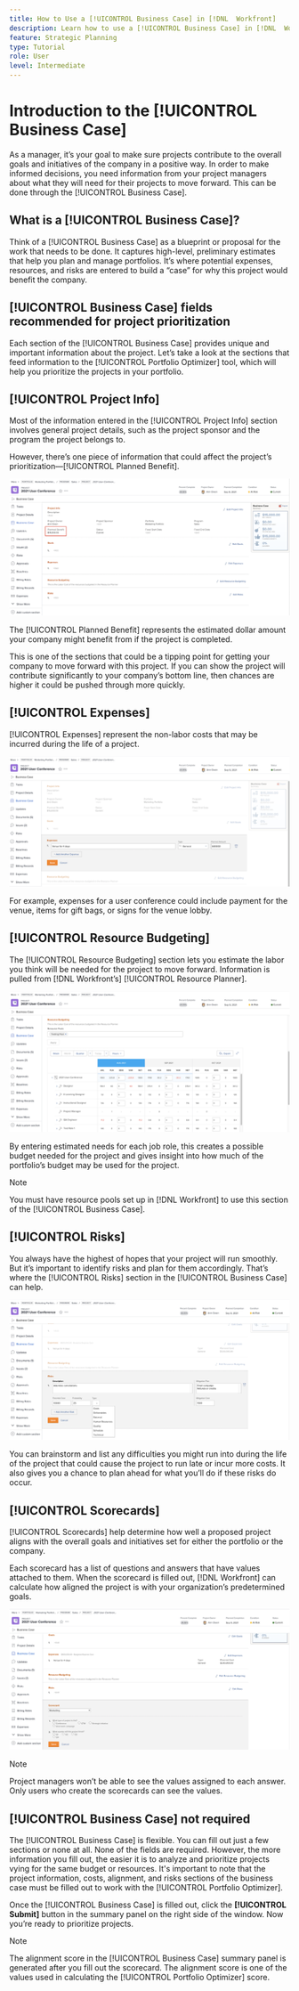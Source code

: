 ```yaml
---
title: How to Use a [!UICONTROL Business Case] in [!DNL  Workfront]
description: Learn how to use a [!UICONTROL Business Case] in [!DNL  Workfront] so that you get the information you need on projects to make informed decisions.
feature: Strategic Planning
type: Tutorial
role: User
level: Intermediate
---
```


# Introduction to the [!UICONTROL Business Case]

As a manager, it’s your goal to make sure projects contribute to the overall goals and initiatives of the company in a positive way. In order to make informed decisions, you need information from your project managers about what they will need for their projects to move forward. This can be done through the [!UICONTROL Business Case]. 

## What is a [!UICONTROL Business Case]?

Think of a [!UICONTROL Business Case] as a blueprint or proposal for the work that needs to be done. It captures high-level, preliminary estimates that help you plan and manage portfolios. It’s where potential expenses, resources, and risks are entered to build a “case” for why this project would benefit the company. 

## [!UICONTROL Business Case] fields recommended for project prioritization

Each section of the [!UICONTROL Business Case] provides unique and important information about the project. Let’s take a look at the sections that feed information to the [!UICONTROL Portfolio Optimizer] tool, which will help you prioritize the projects in your portfolio. 

## [!UICONTROL Project Info] 

Most of the information entered in the [!UICONTROL Project Info] section involves general project details, such as the project sponsor and the program the project belongs to. 

However, there’s one piece of information that could affect the project’s prioritization—[!UICONTROL Planned Benefit].

![An image of the [!UICONTROL Planned Benefit] area in the [!UICONTROL Project Info] section of the [!UICONTROL Business Case]](assets/05-portfolio-management4.png)

The [!UICONTROL Planned Benefit] represents the estimated dollar amount your company might benefit from if the project is completed. 

This is one of the sections that could be a tipping point for getting your company to move forward with this project. If you can show the project will contribute significantly to your company’s bottom line, then chances are higher it could be pushed through more quickly. 

## [!UICONTROL Expenses] 

[!UICONTROL Expenses] represent the non-labor costs that may be incurred during the life of a project. 

![An image of the [!UICONTROL Expenses] section in the [!UICONTROL Business Case]](assets/06-portfolio-management5.png)

For example, expenses for a user conference could include payment for the venue, items for gift bags, or signs for the venue lobby. 

## [!UICONTROL Resource Budgeting] 

The [!UICONTROL Resource Budgeting] section lets you estimate the labor you think will be needed for the project to move forward. Information is pulled from [!DNL Workfront’s] [!UICONTROL Resource Planner]. 

![An image of the [!UICONTROL Resource Budgeting] section in the [!UICONTROL Business Case]](assets/07-portfolio-management6.png)

By entering estimated needs for each job role, this creates a possible budget needed for the project and gives insight into how much of the portfolio’s budget may be used for the project. 

>[!NOTE]
>
>You must have resource pools set up in [!DNL Workfront] to use this section of the [!UICONTROL Business Case].

## [!UICONTROL Risks]

You always have the highest of hopes that your project will run smoothly. But it’s important to identify risks and plan for them accordingly. That’s where the [!UICONTROL Risks] section in the [!UICONTROL Business Case] can help.  

![An image of the [!UICONTROL Risks] section in the [!UICONTROL Business Case]](assets/08-portfolio-management7.png)

You can brainstorm and list any difficulties you might run into during the life of the project that could cause the project to run late or incur more costs. It also gives you a chance to plan ahead for what you’ll do if these risks do occur. 

## [!UICONTROL Scorecards] 

[!UICONTROL Scorecards] help determine how well a proposed project aligns with the overall goals and initiatives set for either the portfolio or the company. 

Each scorecard has a list of questions and answers that have values attached to them. When the scorecard is filled out, [!DNL Workfront] can calculate how aligned the project is with your organization’s predetermined goals. 

![An image of the [!UICONTROL Scorecards] section in the [!UICONTROL Business Case]](assets/09-portfolio-management8.png)

>[!NOTE]
>
>Project managers won’t be able to see the values assigned to each answer. Only users who create the scorecards can see the values. 

## [!UICONTROL Business Case] not required

The [!UICONTROL Business Case] is flexible. You can fill out just a few sections or none at all. None of the fields are required. However, the more information you fill out, the easier it is to analyze and prioritize projects vying for the same budget or resources. It's important to note that the project information, costs, alignment, and risks sections of the business case must be filled out to work with the [!UICONTROL Portfolio Optimizer]. 

Once the [!UICONTROL Business Case] is filled out, click the **[!UICONTROL Submit]** button in the summary panel on the right side of the window. Now you’re ready to prioritize projects. 

>[!NOTE]
>
>The alignment score in the [!UICONTROL Business Case] summary panel is generated after you fill out the scorecard. The alignment score is one of the values used in calculating the [!UICONTROL Portfolio Optimizer] score. 

<!-- 
Learn more graphic and links to documentation articles
* Overview of areas of the business case 
* Create a business case for a project   
* Create a scorecard 
* Apply a scorecard to a project and generate an alignment score 
-->
